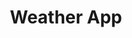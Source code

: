 ---
title : 'Weather App'
img : 'weather2.png'
git : 'https://github.com/evanallen13/React-Iphone-Weather-App-Clone'
hosting : 'https://wizardly-spence-f3a746.netlify.com/'
skills : 'javascript.png , firebase.png'
text: 'This is a weather app'
---